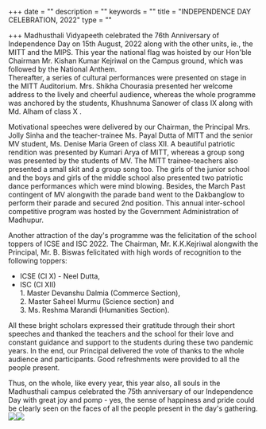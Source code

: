 +++
date = ""
description = ""
keywords = ""
title = "INDEPENDENCE DAY CELEBRATION, 2022"
type = ""

+++
Madhusthali Vidyapeeth celebrated the 76th Anniversary of Independence Day on 15th August, 2022 along with the other units, ie., the MITT and the MIPS. This year the national flag was hoisted by our Hon'ble Chairman Mr. Kishan Kumar Kejriwal on the Campus ground, which was followed by the National Anthem.  
Thereafter, a series of cultural performances were presented on stage in the MITT Auditorium. Mrs. Shikha Chourasia presented her welcome address to the lively and cheerful audience, whereas the whole programme was anchored by the students, Khushnuma Sanower of class IX along with Md. Alham of class X .

Motivational speeches were delivered by our Chairman, the Principal Mrs. Jolly Sinha and the teacher-trainee Ms. Payal Dutta of MITT and the senior MV student, Ms. Denise Maria Green of class XII. A beautiful patriotic rendition was presented by Kumari Arya of MITT, whereas a group song was presented by the students of MV. The MITT trainee-teachers also presented a small skit and a group song too. The girls of the junior school and the boys and girls of the middle school also presented two patriotic dance performances which were mind blowing. Besides, the March Past contingent of MV alongwith the parade band went to the Dakbanglow to perform their parade and secured 2nd position. This annual inter-school competitive program was hosted by the Government Administration of Madhupur.

Another attraction of the day's programme was the felicitation of the school toppers of ICSE and ISC 2022. The Chairman, Mr. K.K.Kejriwal alongwith the Principal, Mr. B. Biswas felicitated with high words of recognition to the following toppers:

* ICSE (Cl X) - Neel Dutta,
* ISC (Cl XII)  
  1\. Master Devanshu Dalmia (Commerce Section),  
  2\. Master Saheel Murmu (Science section) and  
  3\. Ms. Reshma Marandi (Humanities Section).

  
All these bright scholars expressed their gratitude through their short speeches and thanked the teachers and the school for their love and constant guidance and support to the students during these two pandemic years. In the end, our Principal delivered the vote of thanks to the whole audience and participants. Good refreshments were provided to all the people present.

Thus, on the whole, like every year, this year also, all souls in the Madhusthali campus celebrated the 75th anniversary of our Independence Day with great joy and pomp - yes, the sense of happiness and pride could be clearly seen on the faces of all the people present in the day's gathering.![](/uploads/2022/08/17/img-20220815-wa0026.jpg)![](/uploads/2022/08/17/img-20220815-wa0027.jpg)